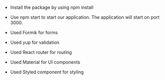 
* Install the package by using npm install
 
* Use npm start to start our application. The application will start on port 3000.


* Used Formik for forms

* Used yup for validation

* Used React router for routing

* Used Material for UI components

* Used Styled component for styling

